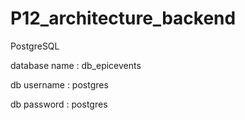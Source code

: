 # P12_architecture_backend

PostgreSQL

database name : db_epicevents

db username : postgres

db password : postgres
